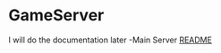 # GameServer
I will do the documentation later
-Main Server [README](GameServerV1/README.md)









